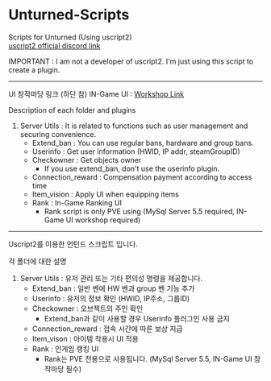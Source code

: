 # Unturned-Scripts
Scripts for Unturned (Using uscript2)  
[uscript2 official discord link](https://discord.gg/9mKK9RTjgz)

IMPORTANT : I am not a developer of uscript2. I'm just using this script to create a plugin.

----------------------------------------------------------------------------------------

UI 창작마당 링크 (하단 참)
IN-Game UI : [Workshop Link](https://steamcommunity.com/sharedfiles/filedetails/?id=2932325139)


Description of each folder and plugins
1. Server Utils : It is related to functions such as user management and securing convenience.
   - Extend_ban : You can use regular bans, hardware and group bans.
   - Userinfo : Get user information (HWID, IP addr, steamGroupID)
   - Checkowner : Get objects owner
      - If you use extend_ban, don't use the userinfo plugin.
   - Connection_reward : Compensation payment according to access time
   - Item_vision : Apply UI when equipping items
   - Rank : In-Game Ranking UI
      -  Rank script is only PVE using (MySql Server 5.5 required, IN-Game UI workshop required)
----------------------------------------------------------------------------------------

Uscript2를 이용한 언턴드 스크립트 입니다.

각 폴더에 대한 설명
1. Server Utils : 유저 관리 또는 기타 편의성 명령을 제공합니다.
   - Extend_ban : 일반 벤에 HW 벤과 group 벤 기능 추가
   - Userinfo : 유저의 정보 확인 (HWID, IP주소, 그룹ID)
   - Checkowner : 오브젝트의 주인 확인
      - Extend_ban과 같이 사용할 경우 Userinfo 플러그인 사용 금지
   - Connection_reward : 접속 시간에 따른 보상 지급
   - Item_vison : 아이템 착용시 UI 적용
   - Rank : 인게임 랭킹 UI
      - Rank는 PVE 전용으로 사용됩니다. (MySql Server 5.5, IN-Game UI 창작마당 필수)
